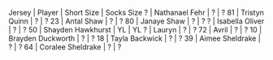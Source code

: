 Jersey | Player | Short Size | Socks Size
? | Nathanael Fehr | ? | ?
81 | Tristyn Quinn | ? | ?
23 | Antal Shaw | ? | ?
80 | Janaye Shaw | ? | ?
? | Isabella Oliver | ? | ?
50 | Shayden Hawkhurst | YL | YL
? | Lauryn | ? | ?
72 | Avril | ? | ?
10 | Brayden Duckworth | ? | ?
18 | Tayla Backwick | ? | ?
39 | Aimee Sheldrake | ? | ?
64 | Coralee Sheldrake | ? | ?

  
